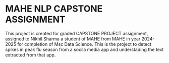 # MAHE NLP CAPSTONE ASSIGNMENT
This project is created for graded CAPSTONE PROJECT assignment, assigned to Nikhil Sharma a student of MAHE from MAHE in year 2024-2025 for completion of Msc Data Science. This is the project to detect spikes in peak flu season from a socila media app and understading the text extracted from that app.
